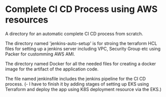 # Complete CI CD Process using AWS resources

A directory for an automatic complete CI CD process from scratch.

The directory named 'jenkins-auto-setup' is for stroing the terraform HCL files for setting up a jenkins server including VPC, Security Group etc using Packer for customming AWS AMI.

The directory named Docker for all the needed files for creating a docker image for the artifact of the application code.

The file named jenkinsfile includes the jenkins pipeline for the CI CD process. 
(- I have to finish it by adding stages of setting up EKS using Terraform and deploy the app using K8S deployment resource via the EKS.)
